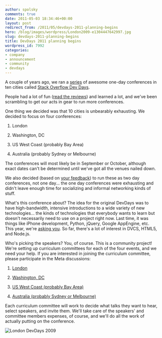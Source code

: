 ```yaml
---
author: spolsky
comments: true
date: 2011-05-03 18:34:46+00:00
layout: post
redirect_from: /2011/05/devdays-2011-planning-begins
hero: /blog/images/wordpress/London2009-e1304447642997.jpg
slug: devdays-2011-planning-begins
title: DevDays 2011 planning begins
wordpress_id: 7992
categories:
- company
- announcement
- community
- devdays
---
```


A couple of years ago, we ran a [series](http://blog.stackoverflow.com/2009/05/stack-overflow-developer-days-conference/) of awesome one-day conferences in ten cities called [Stack Overflow Dev Days](http://devdays.stackoverflow.com).

People had a lot of fun ([read the reviews](http://meta.stackoverflow.com/questions/27633/devdays-2009-reviews-london)) and learned a lot, and we've been scrambling to get our acts in gear to run more conferences.

One thing we decided was that 10 cities is unbearably exhausting. We decided to focus on four conferences:



	
  1. London

	
  2. Washington, DC

	
  3. US West Coast (probably Bay Area)

	
  4. Australia (probably Sydney or Melbourne)


The conferences will most likely be in September or October, although exact dates can't be determined until we've got all the venues nailed down.

We also decided (based on [your feedback](http://meta.stackoverflow.com/questions/86663/devdays-2011-straw-poll-one-day-or-two)) to run these as two day conferences, not one day... the one day conferences were exhausting and didn't leave enough time for socializing and informal networking kinds of stuff.

What's this conference about? The idea for the original DevDays was to have high-bandwidth, intensive introductions to a wide variety of new technologies... the kinds of technologies that everybody wants to learn but doesn't necessarily need to use on a project right now. Last time, it was things like iPhone development, Python, jQuery, Google AppEngine, etc. This year, we're [asking you](http://meta.stackoverflow.com/questions/88052/what-topics-would-you-like-to-learn-at-devdays-2011). So far, there's a lot of interest in DVCS, HTML5, and Node.js.

Who's picking the speakers? You, of course. This is a community project! We're setting up curriculum committees for each of the four events, and we need your help. If you are interested in joining the curriculum committee, please participate in the Meta discussions:



	
  1. [London](http://meta.stackoverflow.com/questions/89728/help-choose-the-speakers-and-talks-for-dev-days-2011-london)

	
  2. [Washington, DC](http://meta.stackoverflow.com/questions/89726/help-choose-the-speakers-and-talks-for-dev-days-2011-washington-dc)

	
  3. [US West Coast (probably Bay Area)](http://meta.stackoverflow.com/questions/89727/help-choose-the-speakers-and-talks-for-dev-days-2011-us-west-coast)

	
  4. [Australia (probably Sydney or Melbourne)](http://meta.stackoverflow.com/questions/89729/help-choose-the-speakers-and-talks-for-dev-days-2011-australia)


Each curriculum committee will work to decide what talks they want to hear, select speakers, and invite them. We'll take care of the speakers' and committee members expenses, of course, and we'll do all the work of actually putting on the conference.

![London DevDays 2009](/blog/images/wordpress/London2009-e1304447642997.jpg)
